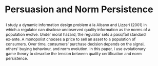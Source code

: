 ---
title: Persuasion and Norm Persistence
summary: 
date: 
tags:
- Game Theory

# Optional external URL for project (replaces project detail page).
external_link: ""

abstract: I study a dynamic information design problem à la Albano and Lizzeri (2001) in which a regulator can disclose unobserved quality information as the norms of a population evolve. Under moral hazard, the regulator sets a pass/fail standard ex-ante. A monopolist chooses a price to sell an asset to a population of consumers. Over time, consumers’ purchase decision depends on the signal, others' buying behaviour, and norm evolution. In this paper, I use evolutionary game theory to describe the tension between quality certification and norm persistence.

image:
  caption: A Simple Framework with PyGame
  focal_point: Smart
  filename: "uploads/gif.gif"
  preview_only: false

links:
- icon: twitter
  icon_pack: fab
  name: Follow
  url: "https://x.com/francescachia11"
  url_code: ""
  url_pdf: ""
  url_slides: ""
  url_video: "https://github.com/FChia11/rl/blob/main/featured.mp4"

# Slides (optional).
#   Associate this project with Markdown slides.
#   Simply enter your slide deck's filename without extension.
#   E.g. `slides = "example-slides"` references `content/slides/example-slides.md`.
#   Otherwise, set `slides = ""`.
# slides: example
---